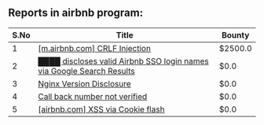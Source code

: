 ## Reports in airbnb program:
| S.No | Title | Bounty |
| ---- | ----- | ------ |
| 1 | [[m.airbnb.com] CRLF Injection](https://hackerone.com/reports/197279) | $2500.0 |
| 2 | [████ discloses valid Airbnb SSO login names via Google Search Results](https://hackerone.com/reports/161659) | $0.0 |
| 3 | [Nginx Version Disclosure](https://hackerone.com/reports/214570) | $0.0 |
| 4 | [Call back number not verified](https://hackerone.com/reports/243049) | $0.0 |
| 5 | [[airbnb.com] XSS via Cookie flash](https://hackerone.com/reports/197334) | $0.0 |